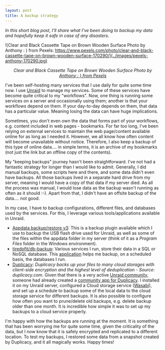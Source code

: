 ```yaml
---
layout: post
title: A backup strategy
---
```


*In this short blog post, I'll share what I've been doing to backup my data and hopefully keep it safe in case of any disasters.*

![Clear and Black Cassette Tape on Brown Wooden Surface Photo by Anthony : ) from Pexels: https://www.pexels.com/photo/clear-and-black-cassette-tape-on-brown-wooden-surface-170290/](../images/pexels-anthony-170290.jpg)
<p align = "center">
<i>Clear and Black Cassette Tape on Brown Wooden Surface Photo by <a href="https://www.pexels.com/photo/clear-and-black-cassette-tape-on-brown-wooden-surface-170290/">Anthony : ) from Pexels</a></i>
</p>

I've been self-hosting many services that I use daily for quite some time now. I use [Unraid](https://unraid.com) to manage my services. Some of these services have become quite critical to my "workflows". Now, one thing is running some services on a server and occasionally using them; another is that your workflows depend on them. If your day-to-day depends on them, that data has a particular value. Meaning losing the data can have huge implications.

Sometimes, you don't even own the data that forms part of your workflows, e.g. content included in web pages - bookmarks. For far too long, I've been relying on external services to maintain the web page/content available online for as long as I needed it. However, we all know how often content will become unavailable without notice. Therefore, I also keep a backup of this type of online data.... in simple terms, it is an archive of my bookmarks (not just the link but an offline copy of the contents).


My "keeping backups" journey hasn't been straightforward. I've not had a fantastic strategy for longer than I would like to admit. Generally, I did manual backups, some scripts here and there, and some data didn't even have backups. All those backups lived in a separate hard drive from my server, meaning I would have a copy of that data if my server died. As all the process was manual, I would lose data as the backup wasn't running as often as it should :-). Apart from that, I didn't have an offsite backup of the data.... not good.

In my case, I have to backup configurations, different files, and databases used by the services. For this, I leverage various tools/applications available in Unraid.
- [Appdata backup/restore v3](https://forums.unraid.net/topic/132721-plugin-ca-appdata-backup-restore-v3/): This is a backup plugin available which I use to backup the USB flash drive used for Unraid, as well as some of the files within the appdata folder in my server (think of it as a *Program Files* folder in the Windows environment).
- [tiredofit/db-backup](https://hub.docker.com/r/tiredofit/db-backup/): Various services I run, store their data in a SQL or NoSQL database. This [application](https://unraid.net/community/apps/c/backup?q=db+backup#r) helps me backup, on a scheduled basis, the databases I run.
- [Duplicacy]([Duplicacy](https://duplicacy.com/)): *Duplicacy backs up your files to many cloud storages with client-side encryption and the highest level of deduplication - Source: duplicacy.com*. Given that there is a very active [Unraid community](https://unraid.net/community), someone had already created a [community app for Duplicacy](https://unraid.net/community/apps/c/backup?q=duplicacy#r). I installed it on my Unraid server, configured a Cloud storage service ([Wasabi](https://wasabi.com/)), and set up a schedule to backup some of the local data to the cloud storage service for different backups. It is also possible to configure how often you want to prune/delete old backups, e.g. delete backup older than one month. It is incredible how simple it was to set up my backups to a cloud service properly.

I'm happy with how the backups are running at the moment. It is something that has been worrying me for quite some time, given the criticality of the data, but I now know that it is safely encrypted and replicated to a different location. To test my backups, I restored some data from a snapshot created by Duplicacy, and it all magically works. Happy times!
